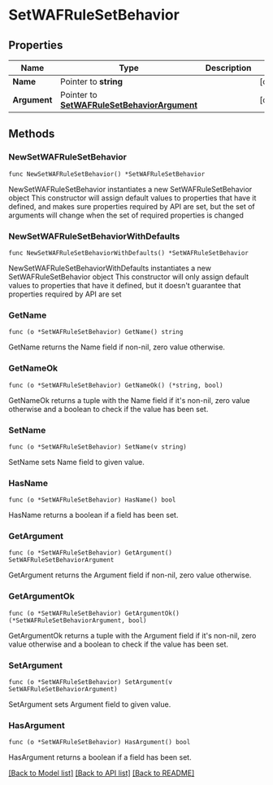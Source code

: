# SetWAFRuleSetBehavior

## Properties

Name | Type | Description | Notes
------------ | ------------- | ------------- | -------------
**Name** | Pointer to **string** |  | [optional] 
**Argument** | Pointer to [**SetWAFRuleSetBehaviorArgument**](SetWAFRuleSetBehaviorArgument.md) |  | [optional] 

## Methods

### NewSetWAFRuleSetBehavior

`func NewSetWAFRuleSetBehavior() *SetWAFRuleSetBehavior`

NewSetWAFRuleSetBehavior instantiates a new SetWAFRuleSetBehavior object
This constructor will assign default values to properties that have it defined,
and makes sure properties required by API are set, but the set of arguments
will change when the set of required properties is changed

### NewSetWAFRuleSetBehaviorWithDefaults

`func NewSetWAFRuleSetBehaviorWithDefaults() *SetWAFRuleSetBehavior`

NewSetWAFRuleSetBehaviorWithDefaults instantiates a new SetWAFRuleSetBehavior object
This constructor will only assign default values to properties that have it defined,
but it doesn't guarantee that properties required by API are set

### GetName

`func (o *SetWAFRuleSetBehavior) GetName() string`

GetName returns the Name field if non-nil, zero value otherwise.

### GetNameOk

`func (o *SetWAFRuleSetBehavior) GetNameOk() (*string, bool)`

GetNameOk returns a tuple with the Name field if it's non-nil, zero value otherwise
and a boolean to check if the value has been set.

### SetName

`func (o *SetWAFRuleSetBehavior) SetName(v string)`

SetName sets Name field to given value.

### HasName

`func (o *SetWAFRuleSetBehavior) HasName() bool`

HasName returns a boolean if a field has been set.

### GetArgument

`func (o *SetWAFRuleSetBehavior) GetArgument() SetWAFRuleSetBehaviorArgument`

GetArgument returns the Argument field if non-nil, zero value otherwise.

### GetArgumentOk

`func (o *SetWAFRuleSetBehavior) GetArgumentOk() (*SetWAFRuleSetBehaviorArgument, bool)`

GetArgumentOk returns a tuple with the Argument field if it's non-nil, zero value otherwise
and a boolean to check if the value has been set.

### SetArgument

`func (o *SetWAFRuleSetBehavior) SetArgument(v SetWAFRuleSetBehaviorArgument)`

SetArgument sets Argument field to given value.

### HasArgument

`func (o *SetWAFRuleSetBehavior) HasArgument() bool`

HasArgument returns a boolean if a field has been set.


[[Back to Model list]](../README.md#documentation-for-models) [[Back to API list]](../README.md#documentation-for-api-endpoints) [[Back to README]](../README.md)



